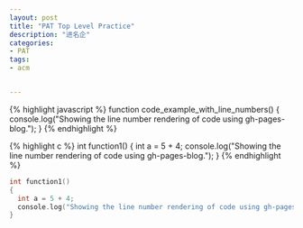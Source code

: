 ```yaml
---
layout: post
title: "PAT Top Level Practice"
description: "进名企"
categories:
- PAT
tags:
- acm


---
```


{% highlight javascript %}
function code_example_with_line_numbers() {
  console.log("Showing the line number rendering of code using gh-pages-blog.");
}
{% endhighlight %}

{% highlight c %}
int function1() 
{
  int a = 5 + 4;
  console.log("Showing the line number rendering of code using gh-pages-blog.");
}
{% endhighlight %}

```C++
int function1() 
{
  int a = 5 + 4;
  console.log("Showing the line number rendering of code using gh-pages-blog.");
}
```
